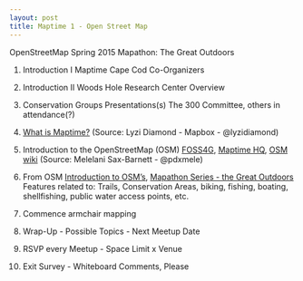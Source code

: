 ```yaml
---
layout: post
title: Maptime 1 - Open Street Map
---
```


OpenStreetMap Spring 2015 Mapathon: The Great Outdoors

1)	Introduction I		Maptime Cape Cod Co-Organizers

2)	Introduction II	Woods Hole Research Center Overview

3)	Conservation Groups Presentations(s)
The 300 Committee, others in attendance(?)

4)	[What is Maptime?](https://docs.google.com/presentation/d/11FUJ-NECQz15TNMbOrgWs_AduTzk3-KB0qnOXyyuvDo/edit#slide=id.p15)
(Source: Lyzi Diamond - Mapbox - @lyzidiamond)

5)	Introduction to the OpenStreetMap (OSM)
	[FOSS4G](http://pdxmele.com/FOSS4G_OSM_workshop.pdf),
	[Maptime HQ](http://maptime.github.io/osm-101/#0),
	[OSM wiki](http://wiki.osm.org/wiki/Map_Features)
(Source: Melelani Sax-Barnett - @pdxmele)

6)	From OSM [Introduction to OSM’s](http://openstreetmap.us/2015/01/2015-mapathons),
[Mapathon Series - the Great Outdoors](http://wiki.openstreetmap.org/wiki/Mapathon/US_Spring_Mapathon_2015)
Features related to: Trails, Conservation Areas, biking, fishing, boating, shellfishing, public water access points, etc.

7)	Commence armchair mapping

8)	Wrap-Up	-	Possible Topics	-	Next Meetup Date
	
9)	RSVP every Meetup		-	Space Limit x Venue

10)	Exit Survey		-	Whiteboard Comments, Please

